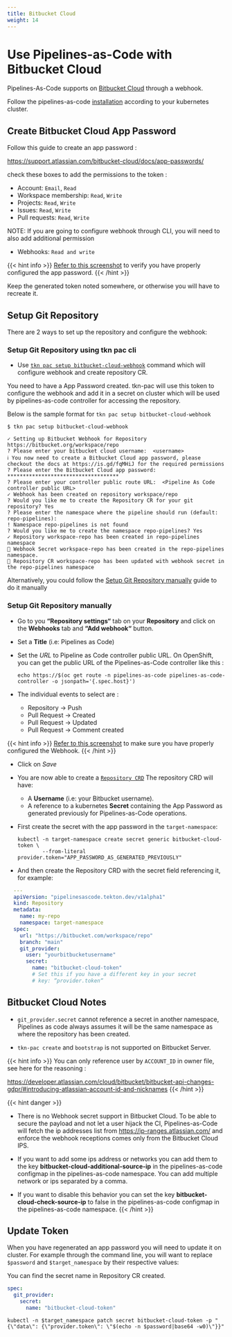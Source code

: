 ```yaml
---
title: Bitbucket Cloud
weight: 14
---
```

# Use Pipelines-as-Code with Bitbucket Cloud

Pipelines-As-Code supports on [Bitbucket Cloud](https://bitbucket.org) through a webhook.

Follow the pipelines-as-code [installation](/docs/install/installation) according to your kubernetes cluster.

## Create Bitbucket Cloud App Password

Follow this guide to create an app password :

<https://support.atlassian.com/bitbucket-cloud/docs/app-passwords/>

check these boxes to add the permissions to the token :

- Account: `Email`, `Read`
- Workspace membership: `Read`, `Write`
- Projects: `Read`, `Write`
- Issues: `Read`, `Write`
- Pull requests: `Read`, `Write`

NOTE: If you are going to configure webhook through CLI, you will need to also add additional permission

- Webhooks: `Read and write`

{{< hint info >}}
[Refer to this screenshot](/images/bitbucket-cloud-create-secrete.png) to verify you have properly configured the app password.
{{< /hint >}}

Keep the generated token noted somewhere, or otherwise you will have to recreate it.

## Setup Git Repository

There are 2 ways to set up the repository and configure the webhook:

### Setup Git Repository using tkn pac cli

- Use [`tkn pac setup bitbucket-cloud-webhook`](/docs/guide/cli) command which
will configure webhook and create repository CR.

You need to have a App Password created. tkn-pac will use this token to configure the webhook and add it in a secret
on cluster which will be used by pipelines-as-code controller for accessing the repository.

Below is the sample format for `tkn pac setup bitbucket-cloud-webhook`

```shell script
$ tkn pac setup bitbucket-cloud-webhook

✓ Setting up Bitbucket Webhook for Repository https://bitbucket.org/workspace/repo
? Please enter your bitbucket cloud username:  <username>
ℹ ️You now need to create a Bitbucket Cloud app password, please checkout the docs at https://is.gd/fqMHiJ for the required permissions
? Please enter the Bitbucket Cloud app password:  ************************************
? Please enter your controller public route URL:  <Pipeline As Code controller public URL>
✓ Webhook has been created on repository workspace/repo
? Would you like me to create the Repository CR for your git repository? Yes
? Please enter the namespace where the pipeline should run (default: repo-pipelines): 
! Namespace repo-pipelines is not found
? Would you like me to create the namespace repo-pipelines? Yes
✓ Repository workspace-repo has been created in repo-pipelines namespace
🔑 Webhook Secret workspace-repo has been created in the repo-pipelines namespace.
🔑 Repository CR workspace-repo has been updated with webhook secret in the repo-pipelines namespace
```

Alternatively, you could follow the [Setup Git Repository manually](#setup-git-repository-manually) guide to do it manually

### Setup Git Repository manually

- Go to you **“Repository settings“** tab on your **Repository** and click on the
  **Webhooks** tab and **“Add webhook“** button.

- Set a **Title** (i.e: Pipelines as Code)

- Set the *URL* to Pipeline as Code controller public URL. On OpenShift, you can get the public URL of the Pipelines-as-Code
  controller like this :

  ```shell
  echo https://$(oc get route -n pipelines-as-code pipelines-as-code-controller -o jsonpath='{.spec.host}')
  ```

- The individual events to select are :
  - Repository -> Push
  - Pull Request -> Created
  - Pull Request -> Updated
  - Pull Request -> Comment created

{{< hint info >}}
[Refer to this screenshot](/images/bitbucket-cloud-create-webhook.png) to make sure you have properly configured the Webhook.
{{< /hint >}}

- Click on *Save*

- You are now able to create a [`Repository CRD`](/docs/guide/repositorycrd)
  The repository CRD will have:

  - A **Username** (i.e: your Bitbucket username).
  - A reference to a kubernetes **Secret** containing the App Password as generated previously for Pipelines-as-Code operations.

- First create the secret with the app password in the `target-namespace`:

  ```shell
  kubectl -n target-namespace create secret generic bitbucket-cloud-token \
          --from-literal provider.token="APP_PASSWORD_AS_GENERATED_PREVIOUSLY"
  ```

- And then create the Repository CRD with the secret field referencing it, for example:

```yaml
  ---
  apiVersion: "pipelinesascode.tekton.dev/v1alpha1"
  kind: Repository
  metadata:
    name: my-repo
    namespace: target-namespace
  spec:
    url: "https://bitbucket.com/workspace/repo"
    branch: "main"
    git_provider:
      user: "yourbitbucketusername"
      secret:
        name: "bitbucket-cloud-token"
        # Set this if you have a different key in your secret
        # key: “provider.token“
```

## Bitbucket Cloud Notes

- `git_provider.secret` cannot reference a secret in another namespace,
  Pipelines as code always assumes it will be the same namespace as where the
  repository has been created.

- `tkn-pac create` and `bootstrap` is not supported on Bitbucket Server.

{{< hint info >}}
You can only reference user by `ACCOUNT_ID` in owner file, see here for the
reasoning :

<https://developer.atlassian.com/cloud/bitbucket/bitbucket-api-changes-gdpr/#introducing-atlassian-account-id-and-nicknames>
{{< /hint >}}

{{< hint danger >}}

- There is no Webhook secret support in Bitbucket Cloud. To be able to secure
  the payload and not let a user hijack the CI, Pipelines-as-Code will fetch the
  ip addresses list from <https://ip-ranges.atlassian.com/> and enforce the
  webhook receptions comes only from the Bitbucket Cloud IPS.
- If you want to add some ips address or networks you can add them to the
  key **bitbucket-cloud-additional-source-ip** in the pipelines-as-code
  configmap in the pipelines-as-code namespace. You can add multiple
  network or ips separated by a comma.

- If you want to disable this behavior you can set the key
  **bitbucket-cloud-check-source-ip** to false in the pipelines-as-code
  configmap in the pipelines-as-code namespace.
{{< /hint >}}

## Update Token

When you have regenerated an app password you will need to  update it on cluster.
For example through the command line, you will want to replace `$password` and `$target_namespace` by their respective values:

You can find the secret name in Repository CR created.

  ```yaml
  spec:
    git_provider:
      secret:
        name: "bitbucket-cloud-token"
  ```

```shell
kubectl -n $target_namespace patch secret bitbucket-cloud-token -p "{\"data\": {\"provider.token\": \"$(echo -n $password|base64 -w0)\"}}"
```

